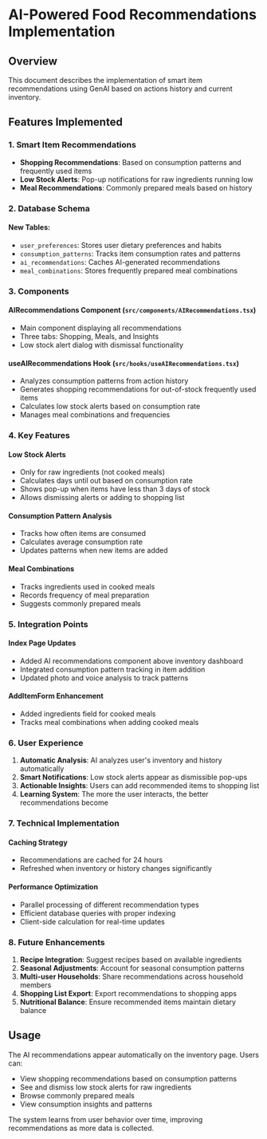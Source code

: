 # AI-Powered Food Recommendations Implementation

## Overview
This document describes the implementation of smart item recommendations using GenAI based on actions history and current inventory.

## Features Implemented

### 1. Smart Item Recommendations
- **Shopping Recommendations**: Based on consumption patterns and frequently used items
- **Low Stock Alerts**: Pop-up notifications for raw ingredients running low
- **Meal Recommendations**: Commonly prepared meals based on history

### 2. Database Schema

#### New Tables:
- `user_preferences`: Stores user dietary preferences and habits
- `consumption_patterns`: Tracks item consumption rates and patterns
- `ai_recommendations`: Caches AI-generated recommendations
- `meal_combinations`: Stores frequently prepared meal combinations

### 3. Components

#### AIRecommendations Component (`src/components/AIRecommendations.tsx`)
- Main component displaying all recommendations
- Three tabs: Shopping, Meals, and Insights
- Low stock alert dialog with dismissal functionality

#### useAIRecommendations Hook (`src/hooks/useAIRecommendations.tsx`)
- Analyzes consumption patterns from action history
- Generates shopping recommendations for out-of-stock frequently used items
- Calculates low stock alerts based on consumption rate
- Manages meal combinations and frequencies

### 4. Key Features

#### Low Stock Alerts
- Only for raw ingredients (not cooked meals)
- Calculates days until out based on consumption rate
- Shows pop-up when items have less than 3 days of stock
- Allows dismissing alerts or adding to shopping list

#### Consumption Pattern Analysis
- Tracks how often items are consumed
- Calculates average consumption rate
- Updates patterns when new items are added

#### Meal Combinations
- Tracks ingredients used in cooked meals
- Records frequency of meal preparation
- Suggests commonly prepared meals

### 5. Integration Points

#### Index Page Updates
- Added AI recommendations component above inventory dashboard
- Integrated consumption pattern tracking in item addition
- Updated photo and voice analysis to track patterns

#### AddItemForm Enhancement
- Added ingredients field for cooked meals
- Tracks meal combinations when adding cooked meals

### 6. User Experience

1. **Automatic Analysis**: AI analyzes user's inventory and history automatically
2. **Smart Notifications**: Low stock alerts appear as dismissible pop-ups
3. **Actionable Insights**: Users can add recommended items to shopping list
4. **Learning System**: The more the user interacts, the better recommendations become

### 7. Technical Implementation

#### Caching Strategy
- Recommendations are cached for 24 hours
- Refreshed when inventory or history changes significantly

#### Performance Optimization
- Parallel processing of different recommendation types
- Efficient database queries with proper indexing
- Client-side calculation for real-time updates

### 8. Future Enhancements

1. **Recipe Integration**: Suggest recipes based on available ingredients
2. **Seasonal Adjustments**: Account for seasonal consumption patterns
3. **Multi-user Households**: Share recommendations across household members
4. **Shopping List Export**: Export recommendations to shopping apps
5. **Nutritional Balance**: Ensure recommended items maintain dietary balance

## Usage

The AI recommendations appear automatically on the inventory page. Users can:
- View shopping recommendations based on consumption patterns
- See and dismiss low stock alerts for raw ingredients
- Browse commonly prepared meals
- View consumption insights and patterns

The system learns from user behavior over time, improving recommendations as more data is collected.